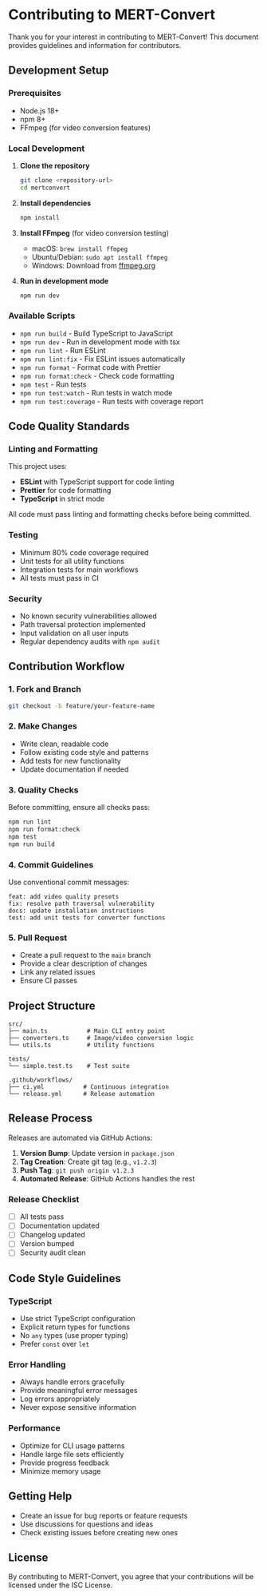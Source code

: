 # Contributing to MERT-Convert

Thank you for your interest in contributing to MERT-Convert! This document provides guidelines and information for contributors.

## Development Setup

### Prerequisites

- Node.js 18+ 
- npm 8+
- FFmpeg (for video conversion features)

### Local Development

1. **Clone the repository**
   ```bash
   git clone <repository-url>
   cd mertconvert
   ```

2. **Install dependencies**
   ```bash
   npm install
   ```

3. **Install FFmpeg** (for video conversion testing)
   - macOS: `brew install ffmpeg`
   - Ubuntu/Debian: `sudo apt install ffmpeg`
   - Windows: Download from [ffmpeg.org](https://ffmpeg.org/download.html)

4. **Run in development mode**
   ```bash
   npm run dev
   ```

### Available Scripts

- `npm run build` - Build TypeScript to JavaScript
- `npm run dev` - Run in development mode with tsx
- `npm run lint` - Run ESLint
- `npm run lint:fix` - Fix ESLint issues automatically
- `npm run format` - Format code with Prettier
- `npm run format:check` - Check code formatting
- `npm test` - Run tests
- `npm run test:watch` - Run tests in watch mode
- `npm run test:coverage` - Run tests with coverage report

## Code Quality Standards

### Linting and Formatting

This project uses:
- **ESLint** with TypeScript support for code linting
- **Prettier** for code formatting
- **TypeScript** in strict mode

All code must pass linting and formatting checks before being committed.

### Testing

- Minimum 80% code coverage required
- Unit tests for all utility functions
- Integration tests for main workflows
- All tests must pass in CI

### Security

- No known security vulnerabilities allowed
- Path traversal protection implemented
- Input validation on all user inputs
- Regular dependency audits with `npm audit`

## Contribution Workflow

### 1. Fork and Branch

```bash
git checkout -b feature/your-feature-name
```

### 2. Make Changes

- Write clean, readable code
- Follow existing code style and patterns
- Add tests for new functionality
- Update documentation if needed

### 3. Quality Checks

Before committing, ensure all checks pass:

```bash
npm run lint
npm run format:check
npm test
npm run build
```

### 4. Commit Guidelines

Use conventional commit messages:

```
feat: add video quality presets
fix: resolve path traversal vulnerability
docs: update installation instructions
test: add unit tests for converter functions
```

### 5. Pull Request

- Create a pull request to the `main` branch
- Provide a clear description of changes
- Link any related issues
- Ensure CI passes

## Project Structure

```
src/
├── main.ts           # Main CLI entry point
├── converters.ts     # Image/video conversion logic
└── utils.ts          # Utility functions

tests/
└── simple.test.ts    # Test suite

.github/workflows/
├── ci.yml           # Continuous integration
└── release.yml      # Release automation
```

## Release Process

Releases are automated via GitHub Actions:

1. **Version Bump**: Update version in `package.json`
2. **Tag Creation**: Create git tag (e.g., `v1.2.3`)
3. **Push Tag**: `git push origin v1.2.3`
4. **Automated Release**: GitHub Actions handles the rest

### Release Checklist

- [ ] All tests pass
- [ ] Documentation updated
- [ ] Changelog updated
- [ ] Version bumped
- [ ] Security audit clean

## Code Style Guidelines

### TypeScript

- Use strict TypeScript configuration
- Explicit return types for functions
- No `any` types (use proper typing)
- Prefer `const` over `let`

### Error Handling

- Always handle errors gracefully
- Provide meaningful error messages
- Log errors appropriately
- Never expose sensitive information

### Performance

- Optimize for CLI usage patterns
- Handle large file sets efficiently
- Provide progress feedback
- Minimize memory usage

## Getting Help

- Create an issue for bug reports or feature requests
- Use discussions for questions and ideas
- Check existing issues before creating new ones

## License

By contributing to MERT-Convert, you agree that your contributions will be licensed under the ISC License.